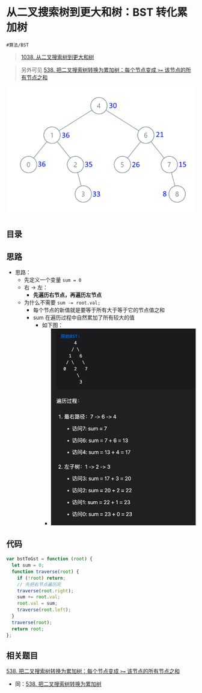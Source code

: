 
# 从二叉搜索树到更大和树：BST 转化累加树


`#算法/BST` 

> [1038. 从二叉搜索树到更大和树](https://leetcode.cn/problems/binary-search-tree-to-greater-sum-tree/)

>  另外可见 [538. 把二叉搜索树转换为累加树：每个节点变成 `>=` 该节点的所有节点之和](/post/8Mj2BN2A.html)

![图片&文件](./files/20250216.png)


## 目录
<!-- toc -->
 ## 思路 

- 思路：
	- 先定义一个变量 `sum = 0`
	- 右 → 左：
		- **先遍历右节点，再遍历左节点**
	- 为什么不需要 `sum -= root.val;`
		- 每个节点的新值就是要等于所有大于等于它的节点值之和
		- sum 在遍历过程中自然累加了所有较大的值
			- 如下图：
				- ![图片&文件](./files/20250108-5.png)

## 代码

```javascript hl:5
var bstToGst = function (root) {
  let sum = 0;
  function traverse(root) {
    if (!root) return;
    // 先把右节点遍历完
    traverse(root.right);
    sum += root.val;
    root.val = sum;
    traverse(root.left);
  }
  traverse(root);
  return root;
};

```

## 相关题目

[538. 把二叉搜索树转换为累加树：每个节点变成 `>=` 该节点的所有节点之和](/post/8Mj2BN2A.html)

- 同：[538. 把二叉搜索树转换为累加树](https://leetcode.cn/problems/convert-bst-to-greater-tree/)
